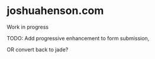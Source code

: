 # joshuahenson.com

Work in progress

TODO: Add progressive enhancement to form submission,

OR convert back to jade?

